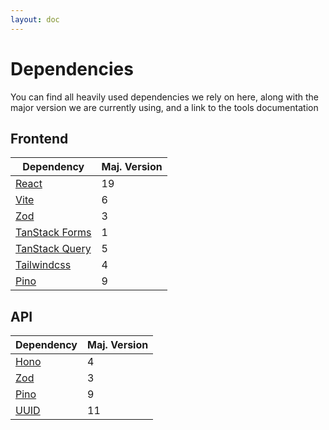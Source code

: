 ```yaml
---
layout: doc
---
```


# Dependencies

You can find all heavily used dependencies we rely on here, along with the major version we are currently using, and a link to the tools documentation

## Frontend

| Dependency                                                    | Maj. Version  |
| ------------------------------------------------------------- | ------------- |
| [React](https://react.dev)                                    | 19            |
| [Vite](https://vite.dev)                                      | 6             |
| [Zod](https://zod.dev)                                        | 3             |
| [TanStack Forms](https://tanstack.com/form/latest)            | 1             |
| [TanStack Query](https://tanstack.com/query/latest)           | 5             |
| [Tailwindcss](https://tailwindcss.com)                        | 4             |
| [Pino](https://getpino.io)                                    | 9             |


## API

| Dependency                                                    | Maj. Version  |
| ------------------------------------------------------------- | ------------- |
| [Hono](https://hono.dev)                                      | 4             |
| [Zod](https://zod.dev)                                        | 3             |
| [Pino](https://getpino.io)                                    | 9             |
| [UUID](https://github.com/uuidjs/uuid)                        | 11            |

